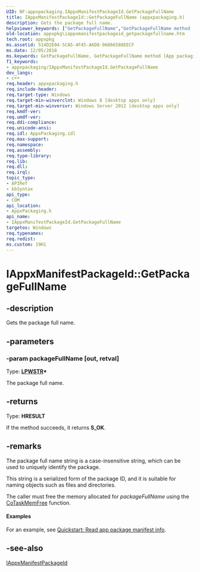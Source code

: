 ```yaml
---
UID: NF:appxpackaging.IAppxManifestPackageId.GetPackageFullName
title: IAppxManifestPackageId::GetPackageFullName (appxpackaging.h)
description: Gets the package full name.
helpviewer_keywords: ["GetPackageFullName","GetPackageFullName method [App packaging and management]","GetPackageFullName method [App packaging and management]","IAppxManifestPackageId interface","IAppxManifestPackageId interface [App packaging and management]","GetPackageFullName method","IAppxManifestPackageId.GetPackageFullName","IAppxManifestPackageId::GetPackageFullName","appxpackaging/IAppxManifestPackageId::GetPackageFullName","appxpkg.iappxmanifestpackageid_getpackagefullname"]
old-location: appxpkg\iappxmanifestpackageid_getpackagefullname.htm
tech.root: appxpkg
ms.assetid: 514D2E04-5CA5-4F45-A6D8-96866588EECF
ms.date: 12/05/2018
ms.keywords: GetPackageFullName, GetPackageFullName method [App packaging and management], GetPackageFullName method [App packaging and management],IAppxManifestPackageId interface, IAppxManifestPackageId interface [App packaging and management],GetPackageFullName method, IAppxManifestPackageId.GetPackageFullName, IAppxManifestPackageId::GetPackageFullName, appxpackaging/IAppxManifestPackageId::GetPackageFullName, appxpkg.iappxmanifestpackageid_getpackagefullname
f1_keywords:
- appxpackaging/IAppxManifestPackageId.GetPackageFullName
dev_langs:
- c++
req.header: appxpackaging.h
req.include-header: 
req.target-type: Windows
req.target-min-winverclnt: Windows 8 [desktop apps only]
req.target-min-winversvr: Windows Server 2012 [desktop apps only]
req.kmdf-ver: 
req.umdf-ver: 
req.ddi-compliance: 
req.unicode-ansi: 
req.idl: AppxPackaging.idl
req.max-support: 
req.namespace: 
req.assembly: 
req.type-library: 
req.lib: 
req.dll: 
req.irql: 
topic_type:
- APIRef
- kbSyntax
api_type:
- COM
api_location:
- AppxPackaging.h
api_name:
- IAppxManifestPackageId.GetPackageFullName
targetos: Windows
req.typenames: 
req.redist: 
ms.custom: 19H1
---
```


# IAppxManifestPackageId::GetPackageFullName


## -description


Gets the package full name.


## -parameters




### -param packageFullName [out, retval]

Type: <b><a href="https://docs.microsoft.com/windows/desktop/WinProg/windows-data-types">LPWSTR</a>*</b>

The package full name.


## -returns



Type: <b>HRESULT</b>

If the method succeeds, it returns <b>S_OK</b>. 




## -remarks



The package full name string is a case-insensitive string, which can be used to uniquely identify the package. 

This string  is a serialized form of the package ID, and it is suitable for naming objects such as files and directories.

The caller must free the memory allocated for <i>packageFullName</i> using the <a href="https://docs.microsoft.com/windows/desktop/api/combaseapi/nf-combaseapi-cotaskmemfree">CoTaskMemFree</a> function.


#### Examples

For an example, see <a href="https://docs.microsoft.com/windows/desktop/appxpkg/how-to-query-package-identity-information">Quickstart: Read app package manifest info</a>.

<div class="code"></div>



## -see-also




<a href="https://docs.microsoft.com/windows/desktop/api/appxpackaging/nn-appxpackaging-iappxmanifestpackageid">IAppxManifestPackageId</a>
 

 

